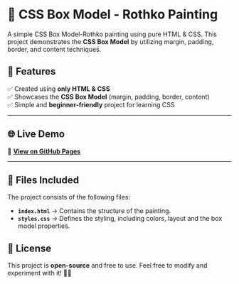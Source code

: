 # 🎨 CSS Box Model - Rothko Painting

A simple CSS Box Model-Rothko painting using pure HTML & CSS. This project demonstrates the **CSS Box Model** by utilizing margin, padding, border, and content techniques.

## 🚀 Features

✅ Created using **only HTML & CSS**  
✅ Showcases the **CSS Box Model** (margin, padding, border, content)  
✅ Simple and **beginner-friendly** project for learning CSS

---

## 🌐 Live Demo

🔗 **[View on GitHub Pages](https://abhishekdevelops.github.io/css-box-model-rothko/)**

---

## 📂 Files Included

The project consists of the following files:

- **`index.html`** → Contains the structure of the painting.
- **`styles.css`** → Defines the styling, including colors, layout and the box model properties.

## 📜 License

This project is **open-source** and free to use. Feel free to modify and experiment with it! 🎨✨
